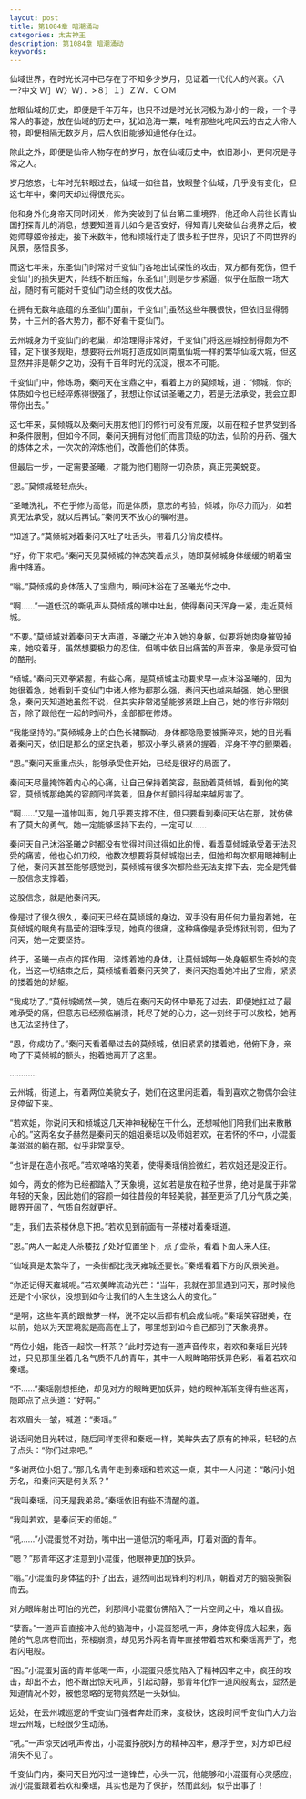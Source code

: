 ```yaml
---
layout: post
title: 第1084章 暗潮涌动
categories: 太古神王
description: 第1084章 暗潮涌动
keywords:
---
```


仙域世界，在时光长河中已存在了不知多少岁月，见证着一代代人的兴衰。〈八一?中文  Ｗ］Ｗ〉Ｗ〕．>８〕１〕ＺＷ．ＣＯＭ

放眼仙域的历史，即便是千年万年，也只不过是时光长河极为渺小的一段，一个寻常人的事迹，放在仙域的历史中，犹如沧海一粟，唯有那些叱咤风云的古之大帝人物，即便相隔无数岁月，后人依旧能够知道他存在过。

除此之外，即便是仙帝人物存在的岁月，放在仙域历史中，依旧渺小，更何况是寻常之人。

岁月悠悠，七年时光转眼过去，仙域一如往昔，放眼整个仙域，几乎没有变化，但这七年中，秦问天却过得很充实。

他和身外化身帝天同时闭关，修为突破到了仙台第二重境界，他还命人前往长青仙国打探青儿的消息，想要知道青儿如今是否安好，得知青儿突破仙台境界之后，被她师尊姬帝接走，接下来数年，他和倾城行走了很多粒子世界，见识了不同世界的风景，感悟良多。

而这七年来，东圣仙门时常对千变仙门各地出试探性的攻击，双方都有死伤，但千变仙门的损失更大，阵线不断压缩，东圣仙门则是步步紧逼，似乎在酝酿一场大战，随时有可能对千变仙门动全线的攻伐大战。

在拥有无数年底蕴的东圣仙门面前，千变仙门虽然这些年展很快，但依旧显得弱势，十三州的各大势力，都不好看千变仙门。

云州城身为千变仙门的老巢，却治理得非常好，千变仙门将这座城控制得颇为不错，定下很多规矩，想要将云州城打造成如同南凰仙城一样的繁华仙域大城，但这显然并非是朝夕之功，没有千百年时光的沉淀，根本不可能。

千变仙门中，修炼场，秦问天在宝鼎之中，看着上方的莫倾城，道：“倾城，你的体质如今也已经淬炼得很强了，我想让你试试圣曦之力，若是无法承受，我会立即带你出去。”

这七年来，莫倾城以及秦问天朋友他们的修行可没有荒废，以前在粒子世界受到各种条件限制，但如今不同，秦问天拥有对他们而言顶级的功法，仙阶的丹药、强大的炼体之术，一次次的淬炼他们，改善他们的体质。

但最后一步，一定需要圣曦，才能为他们剔除一切杂质，真正完美蜕变。

“恩。”莫倾城轻轻点头。

“圣曦洗礼，不在乎修为高低，而是体质，意志的考验，倾城，你尽力而为，如若真无法承受，就以后再试。”秦问天不放心的嘱咐道。

“知道了。”莫倾城对着秦问天吐了吐舌头，带着几分俏皮模样。

“好，你下来吧。”秦问天见莫倾城的神态笑着点头，随即莫倾城身体缓缓的朝着宝鼎中降落。

“嗡。”莫倾城的身体落入了宝鼎内，瞬间沐浴在了圣曦光华之中。

“啊……”一道低沉的嘶吼声从莫倾城的嘴中吐出，使得秦问天浑身一紧，走近莫倾城。

“不要。”莫倾城对着秦问天大声道，圣曦之光冲入她的身躯，似要将她肉身摧毁掉来，她咬着牙，虽然想要极力的忍住，但嘴中依旧出痛苦的声音来，像是承受可怕的酷刑。

“倾城。”秦问天双拳紧握，有些心痛，是莫倾城主动要求早一点沐浴圣曦的，因为她很着急，她看到千变仙门中诸人修为都那么强，秦问天也越来越强，她心里很急，秦问天知道她虽然不说，但其实非常渴望能够紧跟上自己，她的修行非常刻苦，除了跟他在一起的时间外，全部都在修炼。

“我能坚持的。”莫倾城身上的白色长裙飘动，身体都隐隐要被撕碎来，她的目光看着秦问天，依旧是那么的坚定执着，那双小拳头紧紧的握着，浑身不停的颤栗着。

“恩。”秦问天重重点头，能够承受住开始，已经是很好的局面了。

秦问天尽量掩饰着内心的心痛，让自己保持着笑容，鼓励着莫倾城，看到他的笑容，莫倾城那绝美的容颜同样笑着，但身体却颤抖得越来越厉害了。

“啊……”又是一道惨叫声，她几乎要支撑不住，但只要看到秦问天站在那，就仿佛有了莫大的勇气，她一定能够坚持下去的，一定可以……

秦问天自己沐浴圣曦之时都没有觉得时间过得如此的慢，看着莫倾城承受着无法忍受的痛苦，他也心如刀绞，他数次想要将莫倾城抱出去，但她却每次都用眼神制止了他，秦问天甚至能够感觉到，莫倾城有很多次都险些无法支撑下去，完全是凭借一股信念支撑着。

这股信念，就是他秦问天。

像是过了很久很久，秦问天已经在莫倾城的身边，双手没有用任何力量抱着她，在莫倾城的眼角有晶莹的泪珠浮现，她真的很痛，这种痛像是承受炼狱刑罚，但为了问天，她一定要坚持。

终于，圣曦一点点的挥作用，淬炼着她的身体，让莫倾城每一处身躯都生奇妙的变化，当这一切结束之后，莫倾城看着秦问天笑了，秦问天抱着她冲出了宝鼎，紧紧的搂着她的娇躯。

“我成功了。”莫倾城嫣然一笑，随后在秦问天的怀中晕死了过去，即便她扛过了最难承受的痛，但意志已经濒临崩溃，耗尽了她的心力，这一刻终于可以放松，她再也无法坚持住了。

“恩，你成功了。”秦问天看着晕过去的莫倾城，依旧紧紧的搂着她，他俯下身，亲吻了下莫倾城的额头，抱着她离开了这里。

…………

云州城，街道上，有着两位美貌女子，她们在这里闲逛着，看到喜欢之物偶尔会驻足停留下来。

“若欢姐，你说问天和倾城这几天神神秘秘在干什么，还想喊他们陪我们出来散散心的。”这两名女子赫然是秦问天的姐姐秦瑶以及师姐若欢，在若怀的怀中，小混蛋美滋滋的躺在那，似乎非常享受。

“也许是在造小孩吧。”若欢咯咯的笑着，使得秦瑶俏脸微红，若欢姐还是没正行。

如今，两女的修为已经都踏入了天象境，这如若是放在粒子世界，绝对是属于非常年轻的天象，因此她们的容颜一如往昔般的年轻美貌，甚至更添了几分气质之美，眼界开阔了，气质自然就更好。

“走，我们去茶楼休息下把。”若欢见到前面有一茶楼对着秦瑶道。

“恩。”两人一起走入茶楼找了处好位置坐下，点了壶茶，看着下面人来人往。

“仙域真是太繁华了，一条街都比我天雍城还要长。”秦瑶看着下方的风景笑道。

“你还记得天雍城呢。”若欢美眸流动光芒：“当年，我就在那里遇到问天，那时候他还是个小家伙，没想到如今让我们的人生生这么大的变化。”

“是啊，这些年真的跟做梦一样，说不定以后都有机会成仙呢。”秦瑶笑容甜美，在以前，她以为天罡境就是高高在上了，哪里想到如今自己都到了天象境界。

“两位小姐，能否一起饮一杯茶？”此时旁边有一道声音传来，若欢和秦瑶目光转过，只见那里坐着几名气质不凡的青年，其中一人眼眸略带妖异色彩，看着若欢和秦瑶。

“不……”秦瑶刚想拒绝，却见对方的眼眸更加妖异，她的眼神渐渐变得有些迷离，随即点了点头道：“好啊。”

若欢眉头一皱，喊道：“秦瑶。”

说话间她目光转过，随后同样变得和秦瑶一样，美眸失去了原有的神采，轻轻的点了点头：“你们过来吧。”

“多谢两位小姐了。”那几名青年走到秦瑶和若欢这一桌，其中一人问道：“敢问小姐芳名，和秦问天是何关系？”

“我叫秦瑶，问天是我弟弟。”秦瑶依旧有些不清醒的道。

“我叫若欢，是秦问天的师姐。”

“吼……”小混蛋觉不对劲，嘴中出一道低沉的嘶吼声，盯着对面的青年。

“嗯？”那青年这才注意到小混蛋，他眼神更加的妖异。

“嗡。”小混蛋的身体猛的扑了出去，遽然间出现锋利的利爪，朝着对方的脑袋撕裂而去。

对方眼眸射出可怕的光芒，刹那间小混蛋仿佛陷入了一片空间之中，难以自拔。

“孽畜。”一道声音直接冲入他的脑海中，小混蛋怒吼一声，身体变得庞大起来，轰隆的气息席卷而出，茶楼崩溃，却见另外两名青年直接带着若欢和秦瑶离开了，宛若闪电般。

“困。”小混蛋对面的青年低喝一声，小混蛋只感觉陷入了精神囚牢之中，疯狂的攻击，却出不去，他不断出惊天吼声，引起动静，那青年化作一道风般离去，显然是知道情况不妙，被他忽略的宠物竟然是一头妖仙。

远处，在云州城巡逻的千变仙门强者奔赴而来，度极快，这段时间千变仙门大力治理云州城，已经很少生动荡。

“吼。”一声惊天凶吼声传出，小混蛋挣脱对方的精神囚牢，悬浮于空，对方却已经消失不见了。

千变仙门内，秦问天目光闪过一道锋芒，心头一沉，他能够和小混蛋有心灵感应，派小混蛋跟着若欢和秦瑶，其实也是为了保护，然而此刻，似乎出事了！
